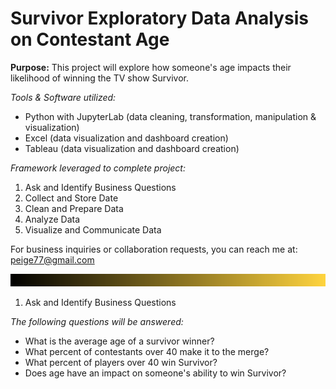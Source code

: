 # Survivor Exploratory Data Analysis on Contestant Age

**Purpose:** This project will explore how someone's age impacts their likelihood of winning the TV show Survivor.

*Tools & Software utilized:*
- Python with JupyterLab (data cleaning, transformation, manipulation & visualization)
- Excel (data visualization and dashboard creation)
- Tableau (data visualization and dashboard creation)

*Framework leveraged to complete project:*
  1. Ask and Identify Business Questions
  2. Collect and Store Date
  3. Clean and Prepare Data
  4. Analyze Data
  5. Visualize and Communicate Data

For business inquiries or collaboration requests, you can reach me at: peige77@gmail.com

<img src="Images/Divider.png" width="1000" height='20'>

1. Ask and Identify Business Questions

*The following questions will be answered:*
- What is the average age of a survivor winner?
- What percent of contestants over 40 make it to the merge?
- What percent of players over 40 win Survivor?
- Does age have an impact on someone's ability to win Survivor?

